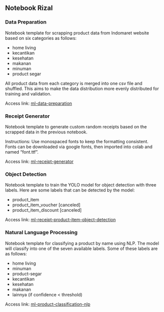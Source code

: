 ## Notebook Rizal

### Data Preparation

Notebook template for scrapping product data from Indomaret website based on six categories as follows:

- home living
- kecantikan
- kesehatan
- makanan
- minuman
- product segar

All product data from each category is merged into one csv file and shuffled. This aims to make the data distribution more evenly distributed for training and validation.

Access link: [ml-data-preparation](https://colab.research.google.com/drive/1ub9DEDWK6IHSfELRUw-8yibeaVj_xtos?usp=sharing)

### Receipt Generator

Notebook template to generate custom random receipts based on the scrapped data in the previous notebook.

Instructions:
Use monospaced fonts to keep the formatting consistent. Fonts can be downloaded via google fonts, then imported into colab and named “font.ttf”.

Access link: [ml-receipt-generator](https://colab.research.google.com/drive/1iDcR0TSDfU4fccUIpFciPAj5v-08lstJ?usp=sharing)

### Object Detection

Notebook template to train the YOLO model for object detection with three labels. Here are some labels that can be detected by the model:

- product_item
- product_item_voucher [canceled]
- product_item_discount [canceled]

Access link: [ml-receipt-product-item-object-detection](https://colab.research.google.com/drive/17hk3dNzTcKOXFavB0gl-OQ0Y8VSwLVIj?usp=sharing)

### Natural Language Processing

Notebook template for classifying a product by name using NLP. The model will classify into one of the seven available labels. Some of these labels are as follows:

- home living
- minuman
- product-segar
- kecantikan
- kesehatan
- makanan
- lainnya (if confidence < threshold)

Access link: [ml-product-classification-nlp](https://colab.research.google.com/drive/1OFVkkYzcKNfkysjA0GZJCj0px2XvkySk?usp=sharing)

